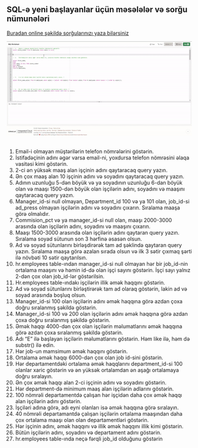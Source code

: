 ## SQL-ə yeni başlayanlar üçün məsələlər və sorğu nümunələri
[Buradan online şəkildə sorğularınızı yaza bilərsiniz](https://livesql.oracle.com/)



![ScreenShot](/screenshot.gif)
##
1. Email-i olmayan müştərilərin telefon nömrələrini göstərin.
2. İstifadəçinin adını əgər varsa email-ni, yoxdursa telefon nömrəsini əlaqa vasitəsi kimi göstərin.
3. 2-ci ən yüksək maaş alan işçinin adını qaytaracaq query yazın.
4. Ən çox maaş alan 10 işçinin adını və soyadını qaytaracaq query yazın.
5. Adının uzunluğu 5-dən böyük və ya soyadının uzunluğu 6-dan böyük olan və maaşı 1500-dən böyük olan işçilərin adını, soyadını və maaşını qaytaracaq query yazın.
6. Manager_id-si null olmayan, Department_id 100 və ya 101 olan, job_id-si ad_press olmayan işçilərin adını və soyadını çıxarın. Sıralama maaşa görə olmalıdır.
7. Commision_pct və ya manager_id-si null olan, maaşı 2000-3000 arasında olan işçilərin adını, soyadını və maaşını çıxarın.
8. Maaşı 1500-3000 arasında olan işçilərin adını qaytaran query yazın. Sıralama soyad sütunun son 3 hərfinə əsasən olsun.
9. Ad və soyad sütunlarını birləşdirərək tam ad şəklində qaytaran query yazın. Sıralama maaşa görə azalan sırada olsun və ilk 3 sətir çıxmaq şərti ilə növbəti 10 sətir qaytarılsın.
10. hr.employees table-ından manager_id-si null olmayan hər bir job_id-nin ortalama maaşını və həmin id-də olan işçi sayını göstərin. İşçi sayı yalnız 2-dən çox olan job_id-lər göstərilsin.
11. Hr.employees table-ındakı işçilərin illik əmək haqqını göstərin.
12. Ad və soyad sütunlarını birləştirərək tam ad olaraq göstərin, lakin ad və soyad arasında boşluq olsun.
13. Manager_id-si 100 olan işçilərin adını əmək haqqına görə azdan çoxa doğru sıralanmış şəkildə göstərin.
14. Manager_id-si 100 və 200 olan işçilərin adını əmək haqqına görə azdan çoxa doğru sıralanmış şəkildə göstərin.
15. Əmək haqqı 4000-dən çox olan işçilərin məlumatlarını əmək haqqına görə azdan çoxa sıralanmış şəkildə göstərin.
16. Adı “E” ilə başlayan işçilərin məlumatlarını göstərin. Həm like ilə, həm də substr() ilə edin.
17. Hər job-un mamsimum əmək haqqını göstərin.
18. Ortalama əmək haqqı 6000-dən çox olan job id-sini göstərin.
19. Hər departamentdəki ortalama əmək haqqlarını department_id-si 100 olanlar xaric göstərin və ən yüksək ortalamdan ən aşağı ortalamaya doğru sıralayın.
20. Ən çox əmək haqqı alan 2-ci işçinin adını və soyadını göstərin.
21. Hər department-də minimum maaş alan işçilərin adlarını göstərin.
22. 100 nömrəli departamentdə çalışan hər işçidən daha çox əmək haqqı alan işçilərin adını göstərin.
23. İşçiləri adına görə, adı eyni olanları isə əmək haqqına görə sıralayın.
24. 40 nömrəli departamantdə çalışan işçilərin ortalama maaşından daha çox ortalama maaşı olan olan departamentləri göstərin.
25. Hər işçinin adını, əmək haqqını və illik əmək haqqını illik kimi göstərin.
26. Bütün işçilərin adını, soyadını və departament adını göstərin.
27. hr.employees table-ında neçə fərqli job_id olduğunu göstərin

